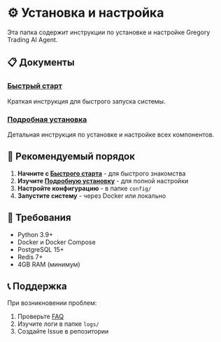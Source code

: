 # ⚙️ Установка и настройка

Эта папка содержит инструкции по установке и настройке Gregory Trading AI Agent.

## 📋 Документы

### [Быстрый старт](QUICKSTART.md)
Краткая инструкция для быстрого запуска системы.

### [Подробная установка](SETUP.md)
Детальная инструкция по установке и настройке всех компонентов.

## 🚀 Рекомендуемый порядок

1. **Начните с [Быстрого старта](QUICKSTART.md)** - для быстрого знакомства
2. **Изучите [Подробную установку](SETUP.md)** - для полной настройки
3. **Настройте конфигурацию** - в папке `config/`
4. **Запустите систему** - через Docker или локально

## 🔧 Требования

- Python 3.9+
- Docker и Docker Compose
- PostgreSQL 15+
- Redis 7+
- 4GB RAM (минимум)

## 📞 Поддержка

При возникновении проблем:
1. Проверьте [FAQ](../glossary/FAQ.md)
2. Изучите логи в папке `logs/`
3. Создайте Issue в репозитории
